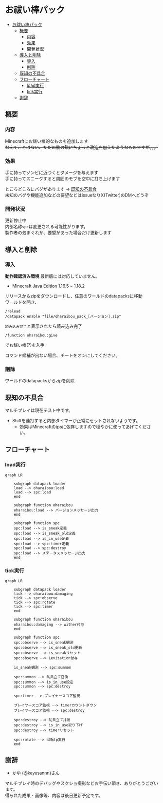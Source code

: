 # お祓い棒パック
- [お祓い棒パック](#お祓い棒パック)
	- [概要](#概要)
		- [内容](#内容)
		- [効果](#効果)
		- [開発状況](#開発状況)
	- [導入と削除](#導入と削除)
		- [導入](#導入)
		- [削除](#削除)
	- [既知の不具合](#既知の不具合)
	- [フローチャート](#フローチャート)
		- [load実行](#load実行)
		- [tick実行](#tick実行)
	- [謝辞](#謝辞)

## 概要
### 内容
Minecraftにお祓い棒的なものを追加します \
~~なんてことはない、ただの鉄の鍬にちょっと改造を加えたようなものですが。。。~~

### 効果
手に持ってゾンビに近づくとダメージを与えます \
手に持ってスニークすると周囲のモブを空中に打ち上げます

ところどころにバグがあります -> [既知の不具合](#既知の不具合) \
未知のバグや機能追加などの要望などはissueなりX(Twitter)のDMへどうぞ

### 開発状況
更新停止中 \
内部名称```spc```は変更される可能性がります。\
製作者の気まぐれか、要望があった場合だけ更新します

## 導入と削除

### 導入
**動作確認済み環境**
最新版には対応していません。
- Minecraft Java Edition 1.16.5 ~ 1.18.2

リリースからzipをダウンロードし、任意のワールドのdatapacksに移動\
ワールドを開き、

```
/reload
/datapack enable "file/oharaibou_pack_[バージョン].zip"
```

```読み込み完了```と表示されたら読み込み完了

```
/function oharaibou:give
```

でお祓い棒(?)を入手

コマンド候補が出ない場合、チートをオンにしてください。

### 削除
ワールドのdatapacksからzipを削除


## 既知の不具合
マルチプレイは現在テスト中です。
- Shiftを連打すると内部タイマーが正常にセットされないようです。
  - 効果はMinecraftのtpsに依存しますので穏やかに使ってあげてください。

## フローチャート
### load実行
```mermaid
graph LR
	
	subgraph datapack loader
    load --> oharaibou:load
	load --> spc:load
	end

	subgraph function oharaibou
	oharaibou:load --> バージョンメッセージ出力
	end

	subgraph function spc
	spc:load --> is_sneak定義
	spc:load --> is_sneak_old定義
	spc:load --> is_in_use定義
	spc:load --> spc:timer定義
	spc:load --> spc:destroy
	spc:load --> ステータスメッセージ出力
	end
```


### tick実行
```mermaid
graph LR

	subgraph datapack loader
 	tick --> oharaibou:damaging
	tick --> spc:observe
	tick --> spc:rotate
	tick --> spc:timer
	end
	
	subgraph function oharaibou
	oharaibou:damaging --> wither付与
	end

	subgraph function spc
	spc:observe --> is_sneak観測
	spc:observe --> is_sneak_old更新
	spc:observe --> is_sneakリセット
	spc:observe --> Levitation付与

	is_sneak観測 --> spc:summon

	spc:summon --> 防具立て召喚
	spc:summon --> is_in_use設定
	spc:summon --> spc:destroy

	spc:timer --> プレイヤースコア監視

	プレイヤースコア監視 --> timerカウントダウン
	プレイヤースコア監視 --> spc:destroy

	spc:destroy --> 防具立て抹消
	spc:destroy --> is_in_use取り下げ
	spc:destroy --> timerリセット

	spc:rotate --> 回転tp実行
	end
```

## 謝辞
- かゆ ([@kayusannn](https://x.com/kayusannn))さん

マルチプレイ時のデバッグやスクショ撮影などお手伝い頂き、ありがとうございます。\
得られた成果・画像等、内容は後日更新予定です。
